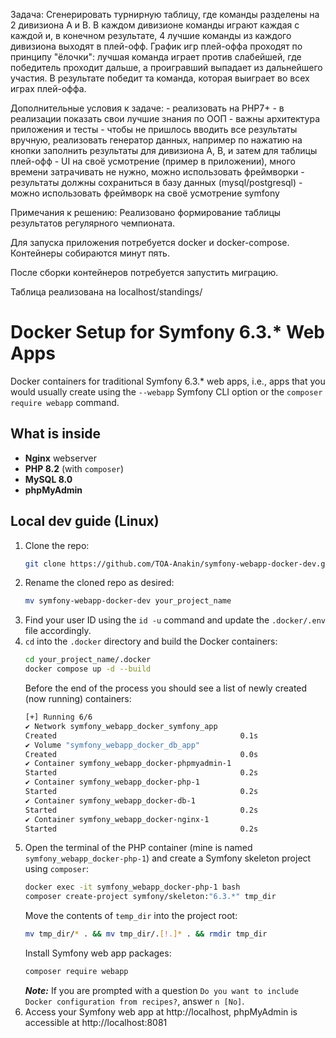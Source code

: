 Задача:
Сгенерировать турнирную таблицу, где команды разделены на 2 дивизиона A и B.
В каждом дивизионе команды играют каждая с каждой и, в конечном результате, 4 лучшие команды из каждого дивизиона выходят в плей-офф.
График игр плей-оффа проходят по принципу "ёлочки": лучшая команда играет против слабейшей, где победитель проходит дальше, а проигравший выпадает из дальнейшего участия.
В результате победит та команда, которая выиграет во всех играх плей-оффа.

Дополнительные условия к задаче:
    - реализовать на PHP7+
    - в реализации показать свои лучшие знания по ООП
    - важны архитектура приложения и тесты
    - чтобы не пришлось вводить все результаты вручную, реализовать генератор данных, например по нажатию на кнопки заполнить результаты для дивизиона A, B, и затем для таблицы плей-офф
    - UI на своё усмотрение (пример в приложении), много времени затрачивать не нужно, можно использовать фреймворки
    - результаты должны сохраниться в базу данных (mysql/postgresql)
    - можно использовать фреймворк на своё усмотрение symfony


Примечания к решению:
Реализовано формирование таблицы результатов регулярного чемпионата.

Для запуска приложения потребуется docker и docker-compose. Контейнеры собираются минут пять.

После сборки контейнеров потребуется запустить миграцию.

Таблица реализована на localhost/standings/

# Docker Setup for Symfony 6.3.* Web Apps

Docker containers for traditional Symfony 6.3.* web apps, i.e., apps that you would usually create using the `--webapp` Symfony CLI option or the `composer require webapp` command.

## What is inside

- **Nginx** webserver
- **PHP 8.2** (with `composer`)
- **MySQL 8.0**
- **phpMyAdmin**

## Local dev guide (Linux)

1. Clone the repo:
    ```.sh
    git clone https://github.com/TOA-Anakin/symfony-webapp-docker-dev.git
    ```
2. Rename the cloned repo as desired: 
    ```.sh
    mv symfony-webapp-docker-dev your_project_name
    ```
3. Find your user ID using the `id -u` command and update the `.docker/.env` file accordingly.
4. `cd` into the `.docker` directory and build the Docker containers:
    ```.sh
    cd your_project_name/.docker
    docker compose up -d --build
    ```
    Before the end of the process you should see a list of newly created (now running) containers:
    ```.sh
    [+] Running 6/6
    ✔ Network symfony_webapp_docker_symfony_app
    Created                                         0.1s 
    ✔ Volume "symfony_webapp_docker_db_app"
    Created                                         0.0s 
    ✔ Container symfony_webapp_docker-phpmyadmin-1
    Started                                         0.2s 
    ✔ Container symfony_webapp_docker-php-1
    Started                                         0.2s 
    ✔ Container symfony_webapp_docker-db-1
    Started                                         0.2s 
    ✔ Container symfony_webapp_docker-nginx-1
    Started                                         0.2s 
    ```
5. Open the terminal of the PHP container (mine is named `symfony_webapp_docker-php-1`) and create a Symfony skeleton project using `composer`:
    ```.sh
    docker exec -it symfony_webapp_docker-php-1 bash
    composer create-project symfony/skeleton:"6.3.*" tmp_dir
    ```
    Move the contents of `temp_dir` into the project root:
    ```.sh
    mv tmp_dir/* . && mv tmp_dir/.[!.]* . && rmdir tmp_dir
    ```
    Install Symfony web app packages:
    ```.sh
    composer require webapp
    ```
    ***Note:*** If you are prompted with a question `Do you want to include Docker configuration from recipes?`, answer `n [No]`.
6. Access your Symfony web app at http://localhost, phpMyAdmin is accessible at http://localhost:8081
